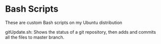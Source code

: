 # Bash Scripts
These are custom Bash scripts on my Ubuntu distribution

gitUpdate.sh: Shows the status of a git repository, then adds and commits all the files to master branch.
